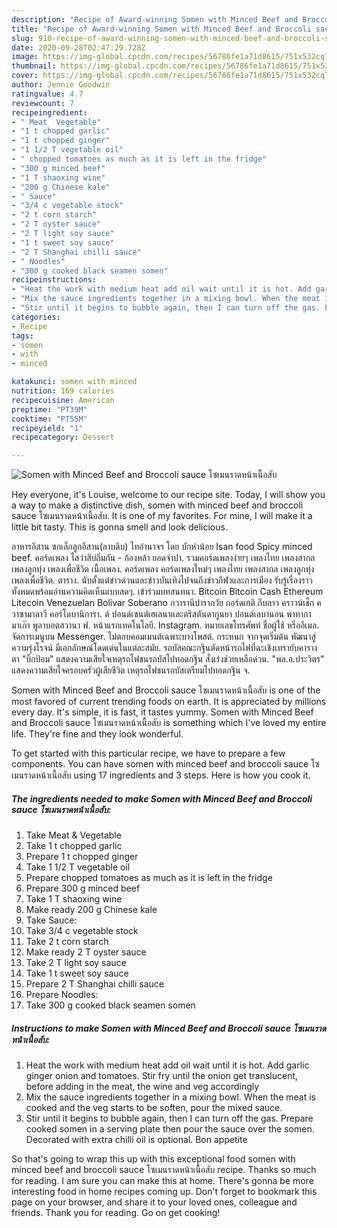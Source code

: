 ```yaml
---
description: "Recipe of Award-winning Somen with Minced Beef and Broccoli sauce โซเมนราดหน้าเนื้อสับ"
title: "Recipe of Award-winning Somen with Minced Beef and Broccoli sauce โซเมนราดหน้าเนื้อสับ"
slug: 910-recipe-of-award-winning-somen-with-minced-beef-and-broccoli-sauce
date: 2020-09-28T02:47:29.728Z
image: https://img-global.cpcdn.com/recipes/56786fe1a71d8615/751x532cq70/somen-with-minced-beef-and-broccoli-sauce-โซเมนราดหน้าเนื้อสับ-recipe-main-photo.jpg
thumbnail: https://img-global.cpcdn.com/recipes/56786fe1a71d8615/751x532cq70/somen-with-minced-beef-and-broccoli-sauce-โซเมนราดหน้าเนื้อสับ-recipe-main-photo.jpg
cover: https://img-global.cpcdn.com/recipes/56786fe1a71d8615/751x532cq70/somen-with-minced-beef-and-broccoli-sauce-โซเมนราดหน้าเนื้อสับ-recipe-main-photo.jpg
author: Jennie Goodwin
ratingvalue: 4.7
reviewcount: 7
recipeingredient:
- " Meat  Vegetable"
- "1 t chopped garlic"
- "1 t chopped ginger"
- "1 1/2 T vegetable oil"
- " chopped tomatoes as much as it is left in the fridge"
- "300 g minced beef"
- "1 T shaoxing wine"
- "200 g Chinese kale"
- " Sauce"
- "3/4 c vegetable stock"
- "2 t corn starch"
- "2 T oyster sauce"
- "2 T light soy sauce"
- "1 t sweet soy sauce"
- "2 T Shanghai chilli sauce"
- " Noodles"
- "300 g cooked black seamen somen"
recipeinstructions:
- "Heat the work with medium heat add oil wait until it is hot. Add garlic ginger onion and tomatoes. Stir fry until the onion get translucent, before adding in the meat, the wine and veg accordingly"
- "Mix the sauce ingredients together in a mixing bowl. When the meat is cooked and the veg starts to be soften, pour the mixed sauce."
- "Stir until it begins to bubble again, then I can turn off the gas. Prepare cooked somen in a serving plate then pour the sauce over the somen. Decorated with extra chilli oil is optional. Bon appetite"
categories:
- Recipe
tags:
- somen
- with
- minced

katakunci: somen with minced 
nutrition: 169 calories
recipecuisine: American
preptime: "PT39M"
cooktime: "PT55M"
recipeyield: "1"
recipecategory: Dessert

---
```



![Somen with Minced Beef and Broccoli sauce โซเมนราดหน้าเนื้อสับ](https://img-global.cpcdn.com/recipes/56786fe1a71d8615/751x532cq70/somen-with-minced-beef-and-broccoli-sauce-โซเมนราดหน้าเนื้อสับ-recipe-main-photo.jpg)

Hey everyone, it's Louise, welcome to our recipe site. Today, I will show you a way to make a distinctive dish, somen with minced beef and broccoli sauce โซเมนราดหน้าเนื้อสับ. It is one of my favorites. For mine, I will make it a little bit tasty. This is gonna smell and look delicious.

อาหารอีสาน ซกเล็กลูกอีสาน(ลาบดิบ) ไทอำนาจฯ โดย บักหำน้อย Isan food Spicy minced beef. คอร์ดเพลง ไสว่าสิบ่ถิ่มกัน - ก้องหล้า ยอดจำปา. รวมคอร์ดเพลงง่ายๆ เพลงไทย เพลงสากล เพลงลูกทุ่ง เพลงเพื่อชีวิต เนื้อเพลง. คอร์ดเพลง คอร์ดเพลงใหม่ๆ เพลงไทย เพลงสากล เพลงลูกทุ่ง เพลงเพื่อชีวิต. ตาราง. นับตั้งแต่ข่าวด่วนและข่าวบันเทิงไปจนถึงข่าวกีฬาและการเมือง รับรู้เรื่องราวทั้งหมดพร้อมอ่านความคิดเห็นแบบสดๆ. เข้าร่วมบทสนทนา. Bitcoin Bitcoin Cash Ethereum Litecoin Venezuelan Bolivar Soberano กวารานีปารากวัย กอร์ดเฮติ กีบลาว คราวน์เช็ก ควาซามาลาวี คอร์โดบานิการา. ต์ ปอนด์เซนต์เฮเลนาและตริสตันดากูนยา ปอนด์เลบานอน พาทากามาเก๊า พูลาบอตสวานา ฟ. หน้าแรกเทคโนโลยี. Instagram. หมายเลขโทรศัพท์ ชื่อผู้ใช้ หรืออีเมล. จัดการเมนูบน Messenger. ไม่ตอบคอมเมนต์เฉพาะบางโพสต์. กระหนก จากจุดเริ่มต้น พัฒนาสู่ความรุ่งโรจน์ มีเอกลักษณ์โดดเด่นในแต่ละสมัย. รถบัสคณะกฐินตัดหน้ารถไฟที่ฉะเชิงเทรายับคาราง ตา &#34;บิ๊กป้อม&#34; แสดงความเสียใจเหตุรถไฟชนรถบัสไปทอดกฐิน สั่งเร่งช่วยเหลือด่วน. &#34;พล.อ.ประวิตร&#34; แสดงความเสียใจครอบครัวผู้เสียชีวิต เหตุรถไฟชนรถบัสเตรียมไปทอดกฐิน จ.

Somen with Minced Beef and Broccoli sauce โซเมนราดหน้าเนื้อสับ is one of the most favored of current trending foods on earth. It is appreciated by millions every day. It's simple, it is fast, it tastes yummy. Somen with Minced Beef and Broccoli sauce โซเมนราดหน้าเนื้อสับ is something which I've loved my entire life. They're fine and they look wonderful.


To get started with this particular recipe, we have to prepare a few components. You can have somen with minced beef and broccoli sauce โซเมนราดหน้าเนื้อสับ using 17 ingredients and 3 steps. Here is how you cook it.

<!--inarticleads1-->

##### The ingredients needed to make Somen with Minced Beef and Broccoli sauce โซเมนราดหน้าเนื้อสับ:

1. Take  Meat &amp; Vegetable
1. Take 1 t chopped garlic
1. Prepare 1 t chopped ginger
1. Take 1 1/2 T vegetable oil
1. Prepare  chopped tomatoes as much as it is left in the fridge
1. Prepare 300 g minced beef
1. Take 1 T shaoxing wine
1. Make ready 200 g Chinese kale
1. Take  Sauce:
1. Take 3/4 c vegetable stock
1. Take 2 t corn starch
1. Make ready 2 T oyster sauce
1. Take 2 T light soy sauce
1. Take 1 t sweet soy sauce
1. Prepare 2 T Shanghai chilli sauce
1. Prepare  Noodles:
1. Take 300 g cooked black seamen somen




<!--inarticleads2-->

##### Instructions to make Somen with Minced Beef and Broccoli sauce โซเมนราดหน้าเนื้อสับ:

1. Heat the work with medium heat add oil wait until it is hot. Add garlic ginger onion and tomatoes. Stir fry until the onion get translucent, before adding in the meat, the wine and veg accordingly
1. Mix the sauce ingredients together in a mixing bowl. When the meat is cooked and the veg starts to be soften, pour the mixed sauce.
1. Stir until it begins to bubble again, then I can turn off the gas. Prepare cooked somen in a serving plate then pour the sauce over the somen. Decorated with extra chilli oil is optional. Bon appetite




So that's going to wrap this up with this exceptional food somen with minced beef and broccoli sauce โซเมนราดหน้าเนื้อสับ recipe. Thanks so much for reading. I am sure you can make this at home. There's gonna be more interesting food in home recipes coming up. Don't forget to bookmark this page on your browser, and share it to your loved ones, colleague and friends. Thank you for reading. Go on get cooking!
